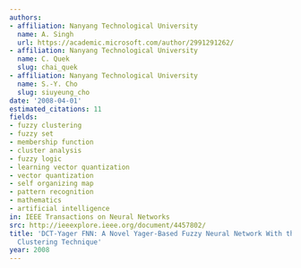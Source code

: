 ```yaml
---
authors:
- affiliation: Nanyang Technological University
  name: A. Singh
  url: https://academic.microsoft.com/author/2991291262/
- affiliation: Nanyang Technological University
  name: C. Quek
  slug: chai_quek
- affiliation: Nanyang Technological University
  name: S.-Y. Cho
  slug: siuyeung_cho
date: '2008-04-01'
estimated_citations: 11
fields:
- fuzzy clustering
- fuzzy set
- membership function
- cluster analysis
- fuzzy logic
- learning vector quantization
- vector quantization
- self organizing map
- pattern recognition
- mathematics
- artificial intelligence
in: IEEE Transactions on Neural Networks
src: http://ieeexplore.ieee.org/document/4457802/
title: 'DCT-Yager FNN: A Novel Yager-Based Fuzzy Neural Network With the Discrete
  Clustering Technique'
year: 2008
---
```

